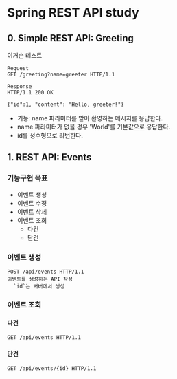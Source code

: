 # Spring REST API study

## 0. Simple REST API: Greeting
이거슨 테스트
```
Request
GET /greeting?name=greeter HTTP/1.1
```

```
Response
HTTP/1.1 200 OK

{"id":1, "content": "Hello, greeter!"}
```

* 기능: name 파라미터를 받아 환영하는 메시지를 응답한다.
* name 파라미터가 없을 경우 'World'를 기본값으로 응답한다.
* id를 정수형으로 리턴한다.

## 1. REST API: Events

### 기능구현 목표

* 이벤트 생성
* 이벤트 수정
* 이벤트 삭제
* 이벤트 조회
  * 다건
  * 단건

### 이벤트 생성

```plain
POST /api/events HTTP/1.1
이벤트를 생성하는 API 작성
  `id`는 서버에서 생성
```

### 이벤트 조회

#### 다건

```plain
GET /api/events HTTP/1.1
```

#### 단건

```plain
GET /api/events/{id} HTTP/1.1
```